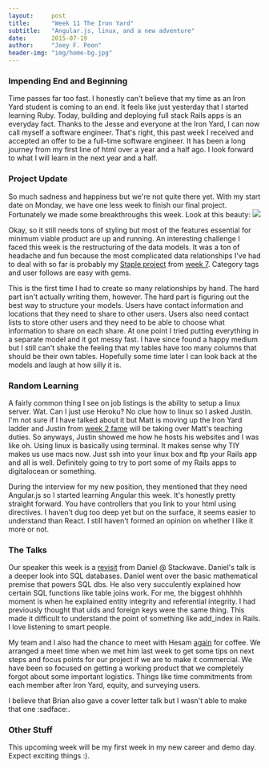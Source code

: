```yaml
---
layout:     post
title:      "Week 11 The Iron Yard"
subtitle:   "Angular.js, linux, and a new adventure"
date:       2015-07-19
author:     "Joey F. Poon"
header-img: "img/home-bg.jpg"
---
```

### Impending End and Beginning
Time passes far too fast. I honestly can't believe that my time as an Iron Yard student is coming to an end. It feels like just yesterday that I started learning Ruby. Today, building and deploying full stack Rails apps is an everyday fact. Thanks to the Jesse and everyone at the Iron Yard, I can now call myself a software engineer. That's right, this past week I received and accepted an offer to be a full-time software engineer. It has been a long journey from my first line of html over a year and a half ago. I look forward to what I will learn in the next year and a half.

### Project Update
So much sadness and happiness but we're not quite there yet. With my start date on Monday, we have one less week to finish our final project. Fortunately we made some breakthroughs this week. Look at this beauty:
<img src="{{ site.baseurl }}/img/contacts-1.jpg" />

Okay, so it still needs tons of styling but most of the features essential for minimum viable product are up and running. An interesting challenge I faced this week is the restructuring of the data models. It was a ton of headache and fun because the most complicated data relationships I've had to deal with so far is probably my <a href="https://joey-staple.herokuapp.com/login" target="\_blank">Staple project</a> from <a href="{{ site.baseurl }}/week-7-the-iron-yard" target="\_blank">week 7</a>. Category tags and user follows are easy with gems.

This is the first time I had to create so many relationships by hand. The hard part isn't actually writing them, however. The hard part is figuring out the best way to structure your models. Users have contact information and locations that they need to share to other users. Users also need contact lists to store other users and they need to be able to choose what information to share on each share. At one point I tried putting everything in a separate model and it got messy fast. I have since found a happy medium but I still can't shake the feeling that my tables have too many columns that should be their own tables. Hopefully some time later I can look back at the models and laugh at how silly it is.

### Random Learning
A fairly common thing I see on job listings is the ability to setup a linux server. Wat. Can I just use Heroku? No clue how to linux so I asked Justin. I'm not sure if I have talked about it but Matt is moving up the Iron Yard ladder and Justin from <a href="{{ site.baseurl }}/week-2-the-iron-yard-and-my-first-hackathon" target="\_blank">week 2 fame</a> will be taking over Matt's teaching duties. So anyways, Justin showed me how he hosts his websites and I was like oh. Using linux is basically using terminal. It makes sense why TIY makes us use macs now. Just ssh into your linux box and ftp your Rails app and all is well. Definitely going to try to port some of my Rails apps to digitalocean or something.

During the interview for my new position, they mentioned that they need Angular.js so I started learning Angular this week. It's honestly pretty straight forward. You have controllers that you link to your html using directives. I haven't dug too deep yet but on the surface, it seems easier to understand than React. I still haven't formed an opinion on whether I like it more or not.

### The Talks
Our speaker this week is a <a href="{{ site.baseurl }}/week-2-the-iron-yard-and-my-first-hackathon" target="\_blank">revisit</a> from Daniel @ Stackwave. Daniel's talk is a deeper look into SQL databases. Daniel went over the basic mathematical premise that powers SQL dbs. He also very succulently explained how certain SQL functions like table joins work. For me, the biggest ohhhhh moment is when he explained entity integrity and referential integrity. I had previously thought that uids and foreign keys were the same thing. This made it difficult to understand the point of something like add_index in Rails. I love listening to smart people.

My team and I also had the chance to meet with Hesam <a href="{{ site.baseurl }}/week-10-the-iron-yard" target="\_blank">again</a> for coffee. We arranged a meet time when we met him last week to get some tips on next steps and focus points for our project if we are to make it commercial. We have been so focused on getting a working product that we completely forgot about some important logistics. Things like time commitments from each member after Iron Yard, equity, and surveying users.

I believe that Brian also gave a cover letter talk but I wasn't able to make that one :sadface:.

### Other Stuff
This upcoming week will be my first week in my new career and demo day. Expect exciting things :).
